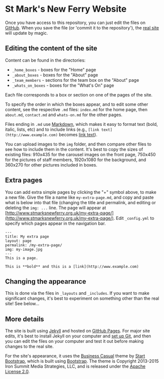 # St Mark's New Ferry Website

Once you have access to this repository, you can just edit the files on [GitHub](https://github.com/stmarksnewferry/stmarksnewferry.github.io). When you save the file (or 'commit it to the repository'), the [real site](http://www.stmarksnewferry.org.uk/) will update by magic.

## Editing the content of the site

Content can be found in the directories:

* `_home_boxes` - boxes for the "Home" page
* `_about_boxes` - boxes for the "About" page
* `_team_members` - sections for the team box on the "About" page
* `_whats_on_boxes` - boxes for the "What's On" page

Each file corresponds to a box or section on one of the pages of the site.

To specify the order in which the boxes appear, and to edit some other content, see the respective `.md` files: `index.md` for the home page, then `about.md`, `contact.md` and `whats-on.md` for the other pages.

Files ending in `.md` use [Markdown](https://help.github.com/articles/markdown-basics), which makes it easy to format text (bold, italic, lists, etc) and to include links (e.g., `[link text](http://www.example.com)` becomes [link text](http://www.example.com)).

You can upload images to the `img` folder, and then compare other files to see how to include them in the content. It's best to copy the sizes of existing files: 910x435 for the carousel images on the front page, 750x450 for the pictures of staff members, 1920x1080 for the background, and 360x270 for other pictures included in boxes.

## Extra pages

You can add extra simple pages by clicking the "+" symbol above, to make a new file. Give the file a name like `my-extra-page.md`, and copy and paste what is below into that file (changing the title and permalink, and editing or deleting the `img: ...` line. The page will appear at [http://www.stmarksnewferry.org.uk/my-extra-page/](http://www.stmarksnewferry.org.uk/my-extra-page/). Edit `_config.yml` to specify which pages appear in the navigation bar.

    ---
    title: My extra page
    layout: page
    permalink: /my-extra-page/
    img: my-image.jpg
    ---
    This is a page.

    This is **bold** and this is a [link](http://www.example.com)

## Changing the appearance

This is done via the files in `_layouts` and `_includes`. If you want to make significant changes, it's best to experiment on something other than the real site! See below...

## More details

The site is built using [Jekyll](http://jekyllrb.com/) and hosted on [GitHub Pages](https://pages.github.com/). For major site edits, it's best to install Jekyll on your computer and [set up Git](https://help.github.com/articles/set-up-git), and then you can edit the files on your computer and test it out before making changes to the real site.

For the site's appearance, it uses the [Business Casual](http://startbootstrap.com/template-overviews/business-casual/) theme by [Start Bootstrap](http://startbootstrap.com/), which is built using [Bootstrap](http://getbootstrap.com/). The theme is Copyright 2013-2015 Iron Summit Media Strategies, LLC, and is released under the [Apache License 2.0](http://www.apache.org/licenses/LICENSE-2.0).
